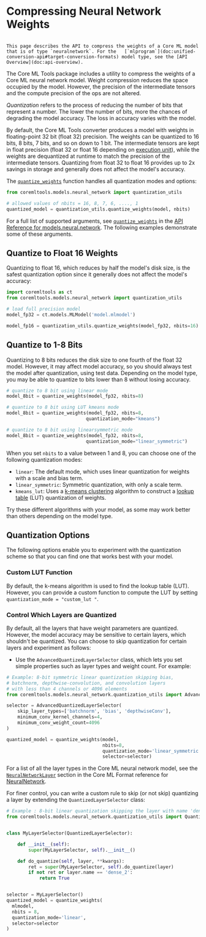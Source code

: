 # Compressing Neural Network Weights

```{admonition} For Neural Network Format Only

This page describes the API to compress the weights of a Core ML model that is of type `neuralnetwork`. For the   [`mlprogram`](doc:unified-conversion-api#target-conversion-formats) model type, see the [API Overview](doc:api-overview).
```

The Core ML Tools package includes a utility to compress the weights of a Core ML neural network model. Weight compression reduces the space occupied by the model. However, the precision of the intermediate tensors and the compute precision of the ops are not altered.

_Quantization_ refers to the process of reducing the number of bits that represent a number. The lower the number of bits, more the chances of degrading the model accuracy. The loss in accuracy varies with the model.

By default, the Core ML Tools converter produces a model with weights in floating-point 32 bit (float 32) precision. The weights can be quantized to 16 bits, 8 bits, 7 bits, and so on down to 1 bit. The intermediate tensors are kept in float precision (float 32 or float 16 depending on [execution unit](doc:typed-execution)), while the weights are dequantized at runtime to match the precision of the intermediate tensors. Quantizing from float 32 to float 16 provides up to 2x savings in storage and generally does not affect the model's accuracy.

The [`quantize_weights`](https://apple.github.io/coremltools/source/coremltools.models.neural_network.html#coremltools.models.neural_network.quantization_utils.quantize_weights) function handles all quantization modes and options:

```python
from coremltools.models.neural_network import quantization_utils

# allowed values of nbits = 16, 8, 7, 6, ...., 1
quantized_model = quantization_utils.quantize_weights(model, nbits)
```

For a full list of supported arguments, see [`quantize_weights`](https://apple.github.io/coremltools/source/coremltools.models.neural_network.html#coremltools.models.neural_network.quantization_utils.quantize_weights) in the [API Reference for models.neural.network](https://apple.github.io/coremltools/source/coremltools.models.html#neural-network). The following examples demonstrate some of these arguments.

## Quantize to Float 16 Weights

Quantizing to float 16, which reduces by half the model's disk size, is the safest quantization option since it generally does not affect the model's accuracy:

```python
import coremltools as ct
from coremltools.models.neural_network import quantization_utils

# load full precision model
model_fp32 = ct.models.MLModel('model.mlmodel')

model_fp16 = quantization_utils.quantize_weights(model_fp32, nbits=16)
```

## Quantize to 1-8 Bits

Quantizing to 8 bits reduces the disk size to one fourth of the float 32 model. However, it may affect model accuracy, so you should always test the model after quantization, using test data. Depending on the model type, you may be able to quantize to bits lower than 8 without losing accuracy. 

```python
# quantize to 8 bit using linear mode
model_8bit = quantize_weights(model_fp32, nbits=8)

# quantize to 8 bit using LUT kmeans mode
model_8bit = quantize_weights(model_fp32, nbits=8,
                             quantization_mode="kmeans")

# quantize to 8 bit using linearsymmetric mode
model_8bit = quantize_weights(model_fp32, nbits=8,
                             quantization_mode="linear_symmetric")
```

When you set `nbits` to a value between 1 and 8, you can choose one of the following quantization modes:

- `linear`: The default mode, which uses linear quantization for weights with a scale and bias term.
- `linear_symmetric`: Symmetric quantization, with only a scale term.
- `kmeans_lut`: Uses a [k-means clustering](https://en.wikipedia.org/wiki/K-means_clustering) algorithm to construct a [lookup table](https://en.wikipedia.org/wiki/Lookup_table) (LUT) quantization of weights.

Try these different algorithms with your model, as some may work better than  others depending on the model type. 

## Quantization Options

The following options enable you to experiment with the quantization scheme so that you can find one that works best with your model. 

### Custom LUT Function

By default, the k-means algorithm is used to find the lookup table (LUT). However, you can provide a custom function to compute the LUT by setting `quantization_mode = "custom_lut "`. 

### Control Which Layers are Quantized

By default, all the layers that have weight parameters are quantized. However, the model accuracy may be sensitive to certain layers, which shouldn't be quantized. You can choose to skip quantization for certain layers and experiment as follows:

- Use the `AdvancedQuantizedLayerSelector` class, which lets you set simple properties such as layer types and weight count. For example:

```python
# Example: 8-bit symmetric linear quantization skipping bias,
# batchnorm, depthwise-convolution, and convolution layers
# with less than 4 channels or 4096 elements
from coremltools.models.neural_network.quantization_utils import AdvancedQuantizedLayerSelector

selector = AdvancedQuantizedLayerSelector(
    skip_layer_types=['batchnorm', 'bias', 'depthwiseConv'],
    minimum_conv_kernel_channels=4,
    minimum_conv_weight_count=4096
)

quantized_model = quantize_weights(model, 
                                   nbits=8,
                                   quantization_mode='linear_symmetric',
                                   selector=selector)
```

For a list of all the layer types in the Core ML neural network model, see the [`NeuralNetworkLayer`](https://apple.github.io/coremltools/mlmodel/Format/NeuralNetwork.html#neuralnetworklayer) section in the Core ML Format reference for [NeuralNetwork](https://apple.github.io/coremltools/mlmodel/Format/NeuralNetwork.html).

For finer control, you can write a custom rule to skip (or not skip) quantizing a layer by extending the `QuantizedLayerSelector` class:

```python
# Example : 8-bit linear quantization skipping the layer with name 'dense_2'
from coremltools.models.neural_network.quantization_utils import QuantizedLayerSelector


class MyLayerSelector(QuantizedLayerSelector):

    def __init__(self):
        super(MyLayerSelector, self).__init__()

    def do_quantize(self, layer, **kwargs):
        ret = super(MyLayerSelector, self).do_quantize(layer)
        if not ret or layer.name == 'dense_2':
            return True


selector = MyLayerSelector()
quantized_model = quantize_weights(
  mlmodel, 
  nbits = 8, 
  quantization_mode='linear', 
  selector=selector
)
```

